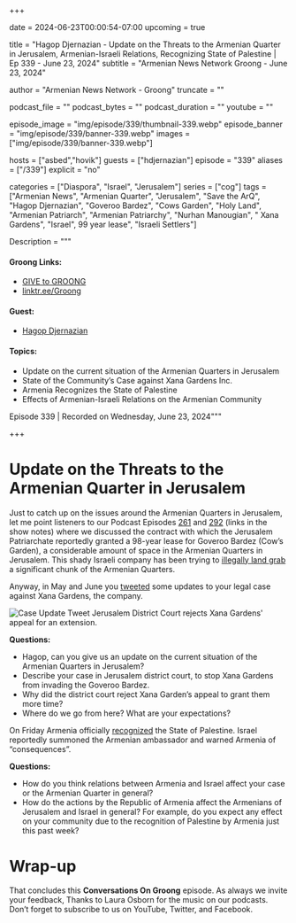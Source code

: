 +++

date = 2024-06-23T00:00:54-07:00
upcoming = true

title = "Hagop Djernazian - Update on the Threats to the Armenian Quarter in Jerusalem, Armenian-Israeli Relations, Recognizing State of Palestine | Ep 339 - June 23, 2024"
subtitle = "Armenian News Network Groong - June 23, 2024"

author = "Armenian News Network - Groong"
truncate = ""

podcast_file = ""
podcast_bytes = ""
podcast_duration = ""
youtube = ""

episode_image = "img/episode/339/thumbnail-339.webp"
episode_banner = "img/episode/339/banner-339.webp"
images = ["img/episode/339/banner-339.webp"]

hosts = ["asbed","hovik"]
guests = ["hdjernazian"]
episode = "339"
aliases = ["/339"]
explicit = "no"

categories = ["Diaspora", "Israel", "Jerusalem"]
series = ["cog"]
tags = ["Armenian News", "Armenian Quarter", "Jerusalem", "Save the ArQ", "Hagop Djernazian", "Goveroo Bardez", "Cows Garden", "Holy Land", "Armenian Patriarch", "Armenian Patriarchy", "Nurhan Manougian", " Xana Gardens", "Israel", 99 year lease", "Israeli Settlers"]



Description = """

#### Groong Links:
* [GIVE to GROONG](https://podcasts.groong.org/donate)
* [linktr.ee/Groong](https://linktr.ee/groong)

#### Guest: 
* [Hagop Djernazian](/guest/hdjernazian)

#### Topics:
* Update on the current situation of the Armenian Quarters in Jerusalem
* State of the Community’s Case against Xana Gardens Inc.
* Armenia Recognizes the State of Palestine
* Effects of Armenian-Israeli Relations on the Armenian Community

Episode 339 | Recorded on Wednesday, June 23, 2024"""

+++

# Update on the Threats to the Armenian Quarter in Jerusalem

Just to catch up on the issues around the Armenian Quarters in Jerusalem, let me point listeners to our Podcast Episodes [261](https://podcasts.groong.org/261) and [292](https://podcasts.groong.org/292) (links in the show notes) where we discussed the contract with which the Jerusalem Patriarchate reportedly granted a 98-year lease for Goveroo Bardez (Cow’s Garden), a considerable amount of space in the Armenian Quarters in Jerusalem. This shady Israeli company has been trying to [illegally land grab](https://www.newarab.com/news/armenians-jerusalem-repel-armed-israeli-settlers) a significant chunk of the Armenian Quarters.

Anyway, in May and June you [tweeted](https://x.com/SavetheArQ/status/1798710742373617747) some updates to your legal case against Xana Gardens, the company.


![Case Update Tweet](/img/episode/339/Save-the-ArQ-202406.png "Case Update Tweet")
Jerusalem District Court rejects Xana Gardens' appeal for an extension.

**Questions:**
* Hagop, can you give us an update on the current situation of the Armenian Quarters in Jerusalem?
* Describe your case in Jerusalem district court, to stop Xana Gardens from invading the Goveroo Bardez.
* Why did the district court reject Xana Garden’s appeal to grant them more time?
* Where do we go from here? What are your expectations?


On Friday Armenia officially [recognized](https://www.azatutyun.am/a/33003853.html) the State of Palestine. Israel reportedly summoned the Armenian ambassador and warned Armenia of “consequences”.

**Questions:**
* How do you think relations between Armenia and Israel affect your case or the Armenian Quarter in general?
* How do the actions by the Republic of Armenia affect the Armenians of Jerusalem and Israel in general? For example, do you expect any effect on your community due to the recognition of Palestine by Armenia just this past week?


# Wrap-up

That concludes this **Conversations On Groong** episode. As always we invite your feedback, Thanks to Laura Osborn for the music on our podcasts. Don’t forget to subscribe to us on YouTube, Twitter, and Facebook.

